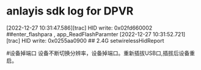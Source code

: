 # anlayis sdk log for DPVR 

[2022-12-27 10:31:47.586][trac] HID write: 0x02fd660002   ##enter_flashpara , app_ReadFlashParamter 
[2022-12-27 10:31:52.721][trac] HID write: 0x0255aa0900 ## 2.4G setwirelessHidReport 

#设备掉端口
设备不断切换分辨率，设备掉端口。重新插拔USB口,插拔后设备重启。







